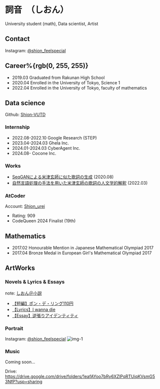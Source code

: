 # 詞音　（しおん）
University student (math), Data scientist, Artist

## Contact
Instagram: [@shion_feelspecial](https://www.instagram.com/shion_feelspecial?igsh=dnZkaHcxN2NvbjI1)

## Career%{rgb(0, 255, 255)}
* 2019.03 Graduated from Rakunan High School
* 2020.04 Enrolled in the University of Tokyo, Science 1
* 2022.04 Enrolled in the University of Tokyo, faculty of mathematics

## Data science
Github: [Shion-VUTD](https://github.com/Shion-VUTD)

### Internship
* 2022.08-2022.10 Google Research (STEP)
* 2023.04-2024.03 Ghela Inc.
* 2024.01-2024.03 CyberAgent Inc.
* 2024.08- Cocone Inc.

### Works
 * [SeqGANによる米津玄師に似た歌詞の生成](https://github.com/Shion-VUTD/seqGAN-KenshiYonezu) (2020.08)
 * [自然言語処理の手法を用いた米津玄師の歌詞の人文学的解釈](https://github.com/Shion-VUTD/ifactorial_conference_20220326/blob/main/%E8%B6%8A%E5%A2%83%E3%81%99%E3%82%8B%E7%B1%B3%E6%B4%A5%E7%8E%84%E5%B8%AB%E8%AB%96.pdf) (2022.03)

### AtCoder
Account: [Shion_urei](https://atcoder.jp/users/Shion_urei)
* Rating: 909
* CodeQueen 2024 Finalist (19th)

## Mathematics
* 2017.02 Honourable Mention in Japanese Mathematical Olympiad 2017
* 2017.04 Bronze Medal in European Girl's Mathematical Olympiad 2017

## ArtWorks
### Novels & Lyrics & Essays
note: [しおん＠小説](https://note.com/shion_uts1_novel)
* [【短編】ポン・デ・リング110円](https://note.com/shion_uts1_novel/n/ncb6267b00d41)
* [【Lyrics】I wanna die](https://note.com/shion_uts1_novel/n/n0fdd3a08ab30)
* [【Essay】逆張りアイデンティティ](https://note.com/shion_uts1_novel/n/n2979f09bbfb1)
  
### Portrait
Instagram: [@shion_feelspecial](https://www.instagram.com/shion_feelspecial?igsh=dnZkaHcxN2NvbjI1)
![img-1](https://drive.google.com/file/d/1alVipL3iJWXbkxBg3xY6oH1etx7xIbSH/view?usp=drive_link)


### Music
Coming soon…

Drive: https://drive.google.com/drive/folders/1eafAYoo7bRy6XZlPqRTUiqKVsmG53NfP?usp=sharing
